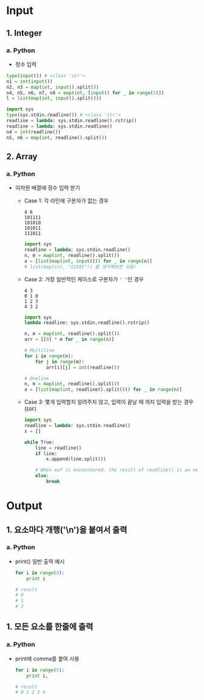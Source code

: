 # Input

## 1. Integer

### a. Python
* 정수 입력
```py
type(input()) # <class 'str'>
n1 = int(input())
n2, n3 = map(int, input().split())
n4, n5, n6, n7, n8 = map(int, [input() for _ in range(5)])
l = list(map(int, input().split()))

import sys
type(sys.stdin.readline()) # <class 'str'>
readline = lambda: sys.stdin.readline().rstrip()
readline = lambda: sys.stdin.readline()
n4 = int(readline())
n5, n6 = map(int, readline().split())
```

## 2. Array

### a. Python
* 이차원 배열에 정수 입력 받기
  * Case 1: 각 라인에 구분자가 없는 경우
    ```
    4 6
    101111
    101010
    101011
    111011
    ```

    ```py
    import sys
    readline = lambda: sys.stdin.readline()
    n, m = map(int, readline().split())
    a = [list(map(int, input())) for _ in range(n)]
    # list(map(int, "12345")) 를 생각해보면 쉬움!
    ```

  * Case 2: 가장 일반적인 케이스로 구분자가 `' '`인 경우
    ```
    4 3
    0 1 0
    1 2 3
    4 3 2
    ```

    ```py
    import sys
    lambda readline: sys.stdin.readline().rstrip()

    n, m = map(int, readline().split())
    arr = [[0] * m for _ in range(n)]

    # Multiline 
    for i in range(n):
        for j in range(m):
            arr[i][j] = int(readline())

    # Oneline
    n, m = map(int, readline().split())
    a = [list(map(int, readline().split())) for _ in range(n)]

    ```

  * Case 3: 몇개 입력할지 알려주지 않고, 입력이 끝날 때 까지 입력을 받는 경우(`EOF`)
    ```py
    import sys
    readline = lambda: sys.stdin.readline()
    x = []

    while True:
        line = readline()
        if line:
            x.append(line.split())

        # When eof is encountered, the result of readline() is an empty string("").
        else:
            break
    ```


# Output

## 1. 요소마다 개행('\n')을 붙여서 출력

### a. Python
  * print() 일반 출력 예시
  
    ```py
    for i in range(3):
        print i
    
    # result
    # 0
    # 1
    # 2
    ```

## 1. 모든 요소를 한줄에 출력

### a. Python
  * print에 comma를 붙여 사용
    
    ```py
    for i in range(5):
        print i,
    
    # result
    # 0 1 2 3 4
    ```

